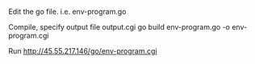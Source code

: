 Edit
the go file. i.e. env-program.go

Compile, specify output file output.cgi
go build env-program.go -o env-program.cgi

Run
http://45.55.217.146/go/env-program.cgi
